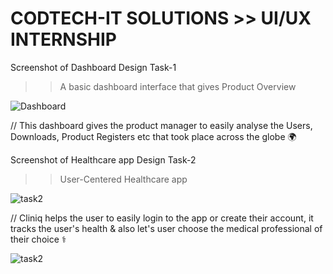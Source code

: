 # CODTECH-IT SOLUTIONS >> UI/UX INTERNSHIP
Screenshot of Dashboard Design Task-1
>> A basic dashboard interface that gives Product Overview 

![Dashboard](https://github.com/user-attachments/assets/8189459b-90ca-4e7b-8d98-936de32cf353)

// This dashboard gives the product manager to easily analyse the Users, Downloads, Product Registers etc that took place across the globe 🌍 


Screenshot of Healthcare app Design Task-2
>> User-Centered Healthcare app

![task2](https://github.com/user-attachments/assets/37fc5e8a-9efc-4ad5-890f-0d5f849ee381)

// Cliniq helps the user to easily login to the app or create their account, it tracks the user's health & also let's user choose the medical professional of their choice ⚕️

![task2](https://github.com/user-attachments/assets/e835a17b-3fbc-4dd2-bdb7-8fee628fb6e6)
